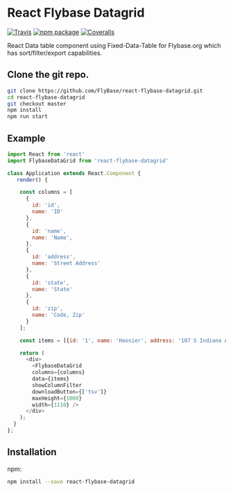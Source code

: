 # React Flybase Datagrid

[![Travis][build-badge]][build]
[![npm package][npm-badge]][npm]
[![Coveralls][coveralls-badge]][coveralls]

React Data table component using Fixed-Data-Table for Flybase.org which has sort/filter/export capabilities.

## Clone the git repo.

```bash
git clone https://github.com/FlyBase/react-flybase-datagrid.git
cd react-flybase-datagrid 
git checkout master
npm install
npm run start
```
## Example
```javascript
import React from 'react'
import FlybaseDataGrid from 'react-flybase-datagrid'

class Application extends React.Component {
   render() {

    const columns = [
      {
        id: 'id',
        name: 'ID'
      }, 
      {
        id: 'name',
        name: 'Name',
      }, 
      {
        id: 'address',
        name: 'Street Address'
      }, 
      {
        id: 'state',
        name: 'State'
      }, 
      {
        id: 'zip',
        name: 'Code, Zip'
      }
    ];

    const items = [{id: '1', name: 'Hoosier', address: '107 S Indiana Ave', state: 'IN', zip: '47405'}];

    return (
      <div>
        <FlybaseDataGrid  
        columns={columns} 
        data={items}
        showColumnFilter
        downloadButton={['tsv']}
        maxHeight={1000}
        width={1110} />
      </div>
    );      
  }
};
```

## Installation

npm:
```bash
npm install --save react-flybase-datagrid
```

[build-badge]: https://img.shields.io/travis/user/repo/master.png?style=flat-square
[build]: https://travis-ci.org/user/repo

[npm-badge]: https://img.shields.io/npm/v/npm-package.png?style=flat-square
[npm]: https://www.npmjs.org/package/npm-package

[coveralls-badge]: https://img.shields.io/coveralls/user/repo/master.png?style=flat-square
[coveralls]: https://coveralls.io/github/user/repo
